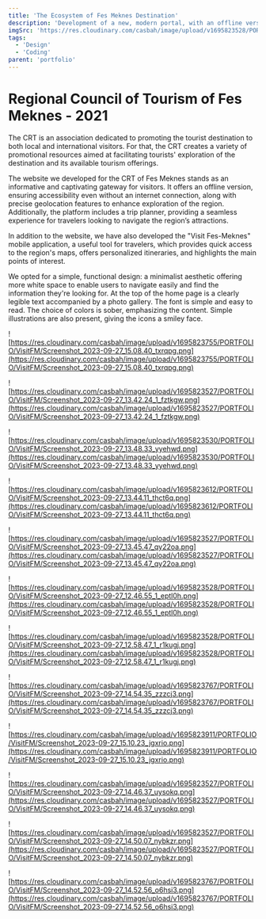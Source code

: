 ```yaml
---
title: 'The Ecosystem of Fes Meknes Destination'
description: 'Development of a new, modern portal, with an offline version and geolocation of the Fes Meknes region www.visitfesmeknes.ma. As well as the ‘Visit Fes Meknes’ mobile application.'
imgSrc: 'https://res.cloudinary.com/casbah/image/upload/v1695823528/PORTFOLIO/VisitFM/Screenshot_2023-09-27_13.32.12_1_nbur34.png'
tags:
  - 'Design'
  - 'Coding'
parent: 'portfolio'
---
```

# Regional Council of Tourism of Fes Meknes - 2021

The CRT is an association dedicated to promoting the tourist destination to both local and international visitors. For that, the CRT creates a variety of promotional resources aimed at facilitating tourists' exploration of the destination and its available tourism offerings.

The website we developed for the CRT of Fes Meknes stands as an informative and captivating gateway for visitors. It offers an offline version, ensuring accessibility even without an internet connection, along with precise geolocation features to enhance exploration of the region. Additionally, the platform includes a trip planner, providing a seamless experience for travelers looking to navigate the region’s attractions.

In addition to the website, we have also developed the "Visit Fes-Meknes" mobile application, a useful tool for travelers, which provides quick access to the region's maps, offers personalized itineraries, and highlights the main points of interest.

We opted for a simple, functional design: a minimalist aesthetic offering more white space to enable users to navigate easily and find the information they're looking for. At the top of the home page is a clearly legible text accompanied by a photo gallery. The font is simple and easy to read. The choice of colors is sober, emphasizing the content. Simple illustrations are also present, giving the icons a smiley face.

![https://res.cloudinary.com/casbah/image/upload/v1695823755/PORTFOLIO/VisitFM/Screenshot_2023-09-27_15.08.40_txrqpg.png](https://res.cloudinary.com/casbah/image/upload/v1695823755/PORTFOLIO/VisitFM/Screenshot_2023-09-27_15.08.40_txrqpg.png)

![https://res.cloudinary.com/casbah/image/upload/v1695823527/PORTFOLIO/VisitFM/Screenshot_2023-09-27_13.42.24_1_fztkgw.png](https://res.cloudinary.com/casbah/image/upload/v1695823527/PORTFOLIO/VisitFM/Screenshot_2023-09-27_13.42.24_1_fztkgw.png)

![https://res.cloudinary.com/casbah/image/upload/v1695823530/PORTFOLIO/VisitFM/Screenshot_2023-09-27_13.48.33_yyehwd.png](https://res.cloudinary.com/casbah/image/upload/v1695823530/PORTFOLIO/VisitFM/Screenshot_2023-09-27_13.48.33_yyehwd.png)

![https://res.cloudinary.com/casbah/image/upload/v1695823612/PORTFOLIO/VisitFM/Screenshot_2023-09-27_13.44.11_thct6q.png](https://res.cloudinary.com/casbah/image/upload/v1695823612/PORTFOLIO/VisitFM/Screenshot_2023-09-27_13.44.11_thct6q.png)

![https://res.cloudinary.com/casbah/image/upload/v1695823527/PORTFOLIO/VisitFM/Screenshot_2023-09-27_13.45.47_qy22oa.png](https://res.cloudinary.com/casbah/image/upload/v1695823527/PORTFOLIO/VisitFM/Screenshot_2023-09-27_13.45.47_qy22oa.png)

![https://res.cloudinary.com/casbah/image/upload/v1695823528/PORTFOLIO/VisitFM/Screenshot_2023-09-27_12.46.55_1_eptl0h.png](https://res.cloudinary.com/casbah/image/upload/v1695823528/PORTFOLIO/VisitFM/Screenshot_2023-09-27_12.46.55_1_eptl0h.png)

![https://res.cloudinary.com/casbah/image/upload/v1695823528/PORTFOLIO/VisitFM/Screenshot_2023-09-27_12.58.47_1_r1kugj.png](https://res.cloudinary.com/casbah/image/upload/v1695823528/PORTFOLIO/VisitFM/Screenshot_2023-09-27_12.58.47_1_r1kugj.png)

![https://res.cloudinary.com/casbah/image/upload/v1695823767/PORTFOLIO/VisitFM/Screenshot_2023-09-27_14.54.35_zzzcj3.png](https://res.cloudinary.com/casbah/image/upload/v1695823767/PORTFOLIO/VisitFM/Screenshot_2023-09-27_14.54.35_zzzcj3.png)

![https://res.cloudinary.com/casbah/image/upload/v1695823911/PORTFOLIO/VisitFM/Screenshot_2023-09-27_15.10.23_jgxrio.png](https://res.cloudinary.com/casbah/image/upload/v1695823911/PORTFOLIO/VisitFM/Screenshot_2023-09-27_15.10.23_jgxrio.png)

![https://res.cloudinary.com/casbah/image/upload/v1695823527/PORTFOLIO/VisitFM/Screenshot_2023-09-27_14.46.37_uysokq.png](https://res.cloudinary.com/casbah/image/upload/v1695823527/PORTFOLIO/VisitFM/Screenshot_2023-09-27_14.46.37_uysokq.png)

![https://res.cloudinary.com/casbah/image/upload/v1695823527/PORTFOLIO/VisitFM/Screenshot_2023-09-27_14.50.07_nybkzr.png](https://res.cloudinary.com/casbah/image/upload/v1695823527/PORTFOLIO/VisitFM/Screenshot_2023-09-27_14.50.07_nybkzr.png)

![https://res.cloudinary.com/casbah/image/upload/v1695823767/PORTFOLIO/VisitFM/Screenshot_2023-09-27_14.52.56_o6hsi3.png](https://res.cloudinary.com/casbah/image/upload/v1695823767/PORTFOLIO/VisitFM/Screenshot_2023-09-27_14.52.56_o6hsi3.png)